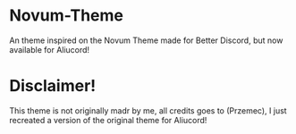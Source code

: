 # Novum-Theme
An theme inspired on the Novum Theme made for Better Discord, but now available for Aliucord!

# Disclaimer!
This theme is not originally madr by me, all credits goes to (Przemec), I just recreated a version of the original theme for Aliucord!
